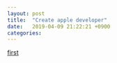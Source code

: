 ```yaml
---
layout: post
title:  "Create apple developer"
date:   2019-04-09 21:22:21 +0900
categories:
---
```

[first][1]

[1]: https://developer.apple.com/account/#/welcome
[2]: https://developer.apple.com/programs/enroll/
